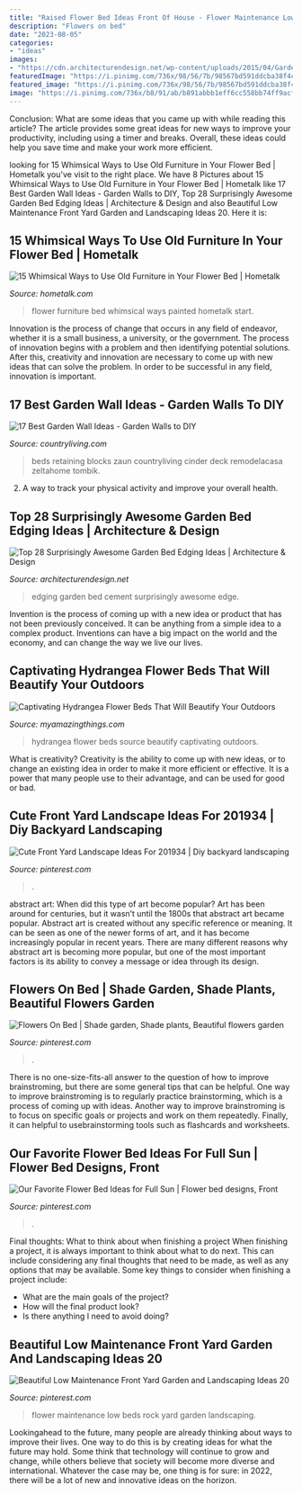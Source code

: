 ```yaml
---
title: "Raised Flower Bed Ideas Front Of House - Flower Maintenance Low Beds Rock Yard Garden Landscaping"
description: "Flowers on bed"
date: "2023-08-05"
categories:
- "ideas"
images:
- "https://cdn.architecturendesign.net/wp-content/uploads/2015/04/Garden-Bed-Edging-Ideas-AD-12.jpg"
featuredImage: "https://i.pinimg.com/736x/98/56/7b/98567bd591ddcba38f4c786d9f3df377.jpg"
featured_image: "https://i.pinimg.com/736x/98/56/7b/98567bd591ddcba38f4c786d9f3df377.jpg"
image: "https://i.pinimg.com/736x/b8/91/ab/b891abbb1eff6cc558bb74ff9acf1d26.jpg"
---
```



Conclusion: What are some ideas that you came up with while reading this article?
The article provides some great ideas for new ways to improve your productivity, including using a timer and breaks. Overall, these ideas could help you save time and make your work more efficient.

	

		
looking for 15 Whimsical Ways to Use Old Furniture in Your Flower Bed | Hometalk you've visit to the right place. We have 8 Pictures about 15 Whimsical Ways to Use Old Furniture in Your Flower Bed | Hometalk like 17 Best Garden Wall Ideas - Garden Walls to DIY, Top 28 Surprisingly Awesome Garden Bed Edging Ideas | Architecture &amp; Design and also Beautiful Low Maintenance Front Yard Garden and Landscaping Ideas 20. Here it is:
		
    
## 15 Whimsical Ways To Use Old Furniture In Your Flower Bed | Hometalk

<img loading=lazy src="https://cdn-fastly.hometalk.com/media/2016/04/27/3371231/s-15-whimsical-ways-to-use-old-furniture-in-your-flower-bed-gardening-painted-furniture-repurposing-upcycling.jpg?size=1600x1000&amp;nocrop=1" onerror="this.onerror=null;this.src='https://tse1.mm.bing.net/th?id=OIP.wooTiFB5WzF1amxqv1D4YgHaJ4&amp;pid=15.1';" alt="15 Whimsical Ways to Use Old Furniture in Your Flower Bed | Hometalk">

_Source: hometalk.com_

>flower furniture bed whimsical ways painted hometalk start. 

	

Innovation is the process of change that occurs in any field of endeavor, whether it is a small business, a university, or the government. The process of innovation begins with a problem and then identifying potential solutions. After this, creativity and innovation are necessary to come up with new ideas that can solve the problem. In order to be successful in any field, innovation is important.

    
## 17 Best Garden Wall Ideas - Garden Walls To DIY

<img loading=lazy src="https://hips.hearstapps.com/hmg-prod.s3.amazonaws.com/images/creditremodelandolacasa-com-1585535880.jpg?crop=0.888888888888889xw:1xh;center,top&amp;resize=480:*" onerror="this.onerror=null;this.src='https://tse4.mm.bing.net/th?id=OIP.eXfzXRp6Q-RygLtNFOk_nQAAAA&amp;pid=15.1';" alt="17 Best Garden Wall Ideas - Garden Walls to DIY">

_Source: countryliving.com_

>beds retaining blocks zaun countryliving cinder deck remodelacasa zeltahome tombik. 

	

2. A way to track your physical activity and improve your overall health.

    
## Top 28 Surprisingly Awesome Garden Bed Edging Ideas | Architecture &amp; Design

<img loading=lazy src="https://cdn.architecturendesign.net/wp-content/uploads/2015/04/Garden-Bed-Edging-Ideas-AD-12.jpg" onerror="this.onerror=null;this.src='https://tse3.mm.bing.net/th?id=OIP.2bb_-8nkmVaFIA4hZFZHIgHaQv&amp;pid=15.1';" alt="Top 28 Surprisingly Awesome Garden Bed Edging Ideas | Architecture &amp; Design">

_Source: architecturendesign.net_

>edging garden bed cement surprisingly awesome edge. 

	

Invention is the process of coming up with a new idea or product that has not been previously conceived. It can be anything from a simple idea to a complex product. Inventions can have a big impact on the world and the economy, and can change the way we live our lives.

    
## Captivating Hydrangea Flower Beds That Will Beautify Your Outdoors

<img loading=lazy src="http://myamazingthings.com/wp-content/uploads/2017/04/flowers-1.jpg" onerror="this.onerror=null;this.src='https://tse4.mm.bing.net/th?id=OIP.knc776x2DYb2zGnYZev9WwHaJ4&amp;pid=15.1';" alt="Captivating Hydrangea Flower Beds That Will Beautify Your Outdoors">

_Source: myamazingthings.com_

>hydrangea flower beds source beautify captivating outdoors. 

	

What is creativity?
Creativity is the ability to come up with new ideas, or to change an existing idea in order to make it more efficient or effective. It is a power that many people use to their advantage, and can be used for good or bad.

    
## Cute Front Yard Landscape Ideas For 201934 | Diy Backyard Landscaping

<img loading=lazy src="https://i.pinimg.com/736x/7c/2c/21/7c2c2161243429b66e2e09a872d98ed9.jpg" onerror="this.onerror=null;this.src='https://tse4.mm.bing.net/th?id=OIP.0lC5EUbGr1Ye_UnPEx_1KwHaJ4&amp;pid=15.1';" alt="Cute Front Yard Landscape Ideas For 201934 | Diy backyard landscaping">

_Source: pinterest.com_

>. 

	

abstract art: When did this type of art become popular?
Art has been around for centuries, but it wasn’t until the 1800s that abstract art became popular. Abstract art is created without any specific reference or meaning. It can be seen as one of the newer forms of art, and it has become increasingly popular in recent years. There are many different reasons why abstract art is becoming more popular, but one of the most important factors is its ability to convey a message or idea through its design.

    
## Flowers On Bed | Shade Garden, Shade Plants, Beautiful Flowers Garden

<img loading=lazy src="https://i.pinimg.com/736x/98/56/7b/98567bd591ddcba38f4c786d9f3df377.jpg" onerror="this.onerror=null;this.src='https://tse3.mm.bing.net/th?id=OIP.N3DKI0lCwHpRGAtBgtT5oAHaLG&amp;pid=15.1';" alt="Flowers On Bed | Shade garden, Shade plants, Beautiful flowers garden">

_Source: pinterest.com_

>. 

	

There is no one-size-fits-all answer to the question of how to improve brainstroming, but there are some general tips that can be helpful. One way to improve brainstroming is to regularly practice brainstorming, which is a process of coming up with ideas. Another way to improve brainstroming is to focus on specific goals or projects and work on them repeatedly. Finally, it can helpful to usebrainstorming tools such as flashcards and worksheets.

    
## Our Favorite Flower Bed Ideas For Full Sun | Flower Bed Designs, Front

<img loading=lazy src="https://i.pinimg.com/736x/91/dc/12/91dc120573e220ac275b391fa540135b.jpg" onerror="this.onerror=null;this.src='https://tse4.mm.bing.net/th?id=OIP.vHNa2pNzQqL4-YwVqlCv1AHaLH&amp;pid=15.1';" alt="Our Favorite Flower Bed Ideas for Full Sun | Flower bed designs, Front">

_Source: pinterest.com_

>. 

	

Final thoughts: What to think about when finishing a project
When finishing a project, it is always important to think about what to do next. This can include considering any final thoughts that need to be made, as well as any options that may be available. Some key things to consider when finishing a project include:
- What are the main goals of the project?
- How will the final product look?
- Is there anything I need to avoid doing?

    
## Beautiful Low Maintenance Front Yard Garden And Landscaping Ideas 20

<img loading=lazy src="https://i.pinimg.com/736x/b8/91/ab/b891abbb1eff6cc558bb74ff9acf1d26.jpg" onerror="this.onerror=null;this.src='https://tse1.mm.bing.net/th?id=OIP.MDFxE5kMZ2uh2d8v_jh7NwHaLF&amp;pid=15.1';" alt="Beautiful Low Maintenance Front Yard Garden and Landscaping Ideas 20">

_Source: pinterest.com_

>flower maintenance low beds rock yard garden landscaping. 

	

Lookingahead to the future, many people are already thinking about ways to improve their lives. One way to do this is by creating ideas for what the future may hold. Some think that technology will continue to grow and change, while others believe that society will become more diverse and international. Whatever the case may be, one thing is for sure: in 2022, there will be a lot of new and innovative ideas on the horizon.

